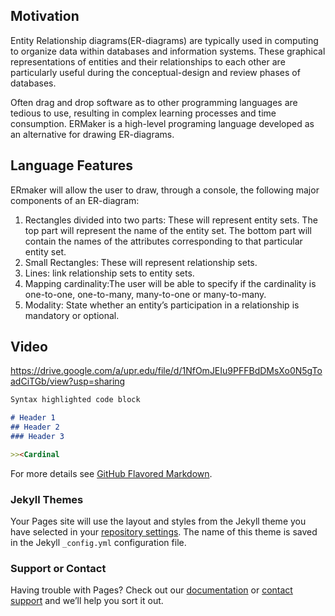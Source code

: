 ## Motivation
Entity Relationship diagrams(ER-diagrams) are typically used in computing to organize data within databases and information systems. These graphical representations of entities and their relationships to each other are particularly useful during the conceptual-design and review phases of databases. 

Often drag and drop software as to other programming languages are tedious to use, resulting in complex learning processes and time consumption. ERMaker is a high-level programing language developed as an alternative for drawing ER-diagrams. 


## Language Features
ERmaker will allow the user to draw, through a console, the following major components of an ER-diagram:
1. Rectangles divided into two parts: These will represent entity sets. The top part will represent the name of the entity set. The      bottom part will contain the names of the attributes corresponding to that particular entity set.
2. Small Rectangles: These will represent relationship sets.
3. Lines: link relationship sets to entity sets.
4. Mapping cardinality:The user will be able to specify if the cardinality is one-to-one, one-to-many, many-to-one or many-to-many.
5. Modality: State whether an entity’s participation in a relationship is mandatory or optional.

## Video
https://drive.google.com/a/upr.edu/file/d/1NfOmJEIu9PFFBdDMsXo0N5gToadCiTGb/view?usp=sharing

```markdown
Syntax highlighted code block

# Header 1
## Header 2
### Header 3

>><Cardinal

```

For more details see [GitHub Flavored Markdown](https://guides.github.com/features/mastering-markdown/).

### Jekyll Themes

Your Pages site will use the layout and styles from the Jekyll theme you have selected in your [repository settings](https://github.com/luis1van/ERMaker/settings). The name of this theme is saved in the Jekyll `_config.yml` configuration file.

### Support or Contact

Having trouble with Pages? Check out our [documentation](https://help.github.com/categories/github-pages-basics/) or [contact support](https://github.com/contact) and we’ll help you sort it out.
